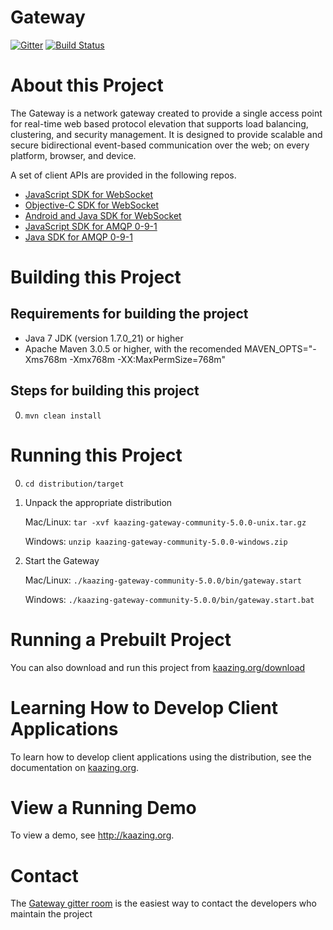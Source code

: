 # Gateway

[![Gitter](https://badges.gitter.im/Join%20Chat.svg)](https://gitter.im/kaazing/gateway?utm_source=badge&utm_medium=badge&utm_campaign=pr-badge&utm_content=badge)
[![Build Status][build-status-image]][build-status]

[build-status-image]: https://travis-ci.org/kaazing/gateway.svg?branch=develop
[build-status]: https://travis-ci.org/kaazing/gateway

# About this Project

The Gateway is a network gateway created to provide a single access point for real-time web based protocol elevation that supports load balancing, clustering, and security management.  It is designed to provide scalable and secure bidirectional event-based communication over the web; on every platform, browser, and device.    

A set of client APIs are provided in the following repos. 

- [JavaScript SDK for WebSocket](https://github.com/kaazing/kaazing-client-javascript)
- [Objective-C SDK for WebSocket](https://github.com/kaazing/gateway.client.ios)
- [Android and Java SDK for WebSocket](https://github.com/kaazing/gateway.client.java)
- [JavaScript SDK for AMQP 0-9-1](https://github.com/kaazing/kaazing-amqp-0-9-1-client-javascript)
- [Java SDK for AMQP 0-9-1](https://github.com/kaazing/amqp.client.java)

# Building this Project

## Requirements for building the project
* Java 7 JDK (version 1.7.0_21) or higher
* Apache Maven 3.0.5 or higher, with the recomended MAVEN_OPTS="-Xms768m -Xmx768m -XX:MaxPermSize=768m"

## Steps for building this project
0. `mvn clean install`

# Running this Project

0. `cd distribution/target`
1. Unpack the appropriate distribution
   
   Mac/Linux: `tar -xvf kaazing-gateway-community-5.0.0-unix.tar.gz`
   
   Windows: `unzip kaazing-gateway-community-5.0.0-windows.zip`
2. Start the Gateway 
   
   Mac/Linux: `./kaazing-gateway-community-5.0.0/bin/gateway.start`
   
   Windows: `./kaazing-gateway-community-5.0.0/bin/gateway.start.bat`

# Running a Prebuilt Project

You can also download and run this project from [kaazing.org/download](http://kaazing.org/download/)

# Learning How to Develop Client Applications

To learn how to develop client applications using the distribution, see the documentation on [kaazing.org](http://kaazing.org).

# View a Running Demo

To view a demo, see http://kaazing.org.

# Contact

The [Gateway gitter room](https://gitter.im/kaazing/gateway) is the easiest way to contact the developers who maintain the project 
